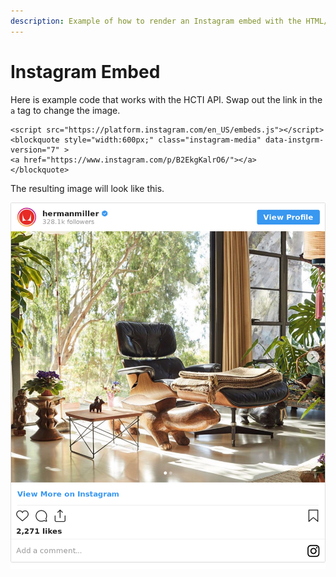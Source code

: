 ```yaml
---
description: Example of how to render an Instagram embed with the HTML/CSS to Image API
---
```


# Instagram Embed

Here is example code that works with the HCTI API. Swap out the link in the `a` tag to change the image.

```markup
<script src="https://platform.instagram.com/en_US/embeds.js"></script>
<blockquote style="width:600px;" class="instagram-media" data-instgrm-version="7" >
<a href="https://www.instagram.com/p/B2EkgKalrO6/"></a> 
</blockquote>
```

The resulting image will look like this.

![](../.gitbook/assets/image%20%2815%29.png)

